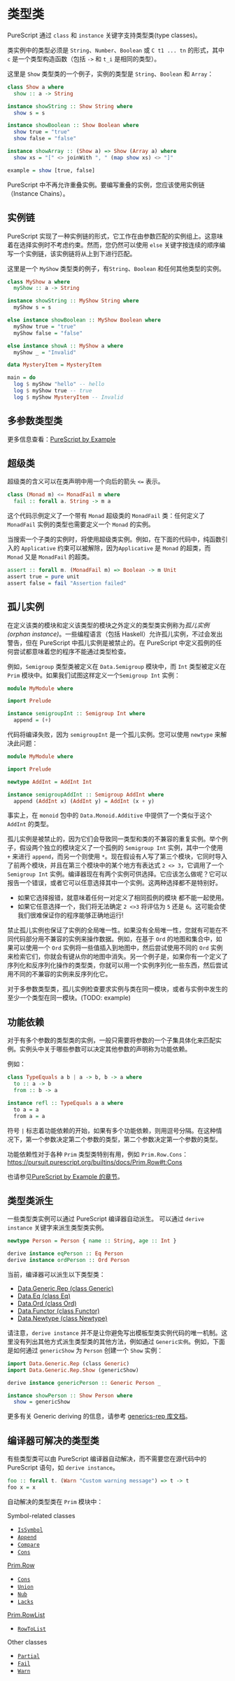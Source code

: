# 类型类

PureScript 通过 `class` 和 `instance` 关键字支持类型类(type classes)。

类实例中的类型必须是 `String`、`Number`、`Boolean` 或 `C t1 ... tn` 的形式，其中 `c` 是一个类型构造函数（包括 `->` 和 `t_i` 是相同的类型）。

这里是 `Show` 类型类的一个例子，实例的类型是 `String`、`Boolean` 和 `Array`：

```purescript
class Show a where
  show :: a -> String

instance showString :: Show String where
  show s = s

instance showBoolean :: Show Boolean where
  show true = "true"
  show false = "false"

instance showArray :: (Show a) => Show (Array a) where
  show xs = "[" <> joinWith ", " (map show xs) <> "]"

example = show [true, false]
```

PureScript 中不再允许重叠实例。要编写重叠的实例，您应该使用实例链（Instance Chains）。

## 实例链

PureScript 实现了一种实例链的形式，它工作在由参数匹配的实例组上。这意味着在选择实例时不考虑约束。然而，您仍然可以使用 `else` 关键字按连续的顺序编写一个实例链，该实例链将从上到下进行匹配。

这里是一个 `MyShow` 类型类的例子，有`String`、`Boolean` 和任何其他类型的实例。

```purescript
class MyShow a where
  myShow :: a -> String

instance showString :: MyShow String where
  myShow s = s

else instance showBoolean :: MyShow Boolean where
  myShow true = "true"
  myShow false = "false"

else instance showA :: MyShow a where
  myShow _ = "Invalid"

data MysteryItem = MysteryItem

main = do
  log $ myShow "hello" -- hello
  log $ myShow true -- true
  log $ myShow MysteryItem -- Invalid
```

## 多参数类型类

更多信息查看：[PureScript by Example](https://book.purescript.org/chapter6.html#multi-parameter-type-classes)

## 超级类

超级类的含义可以在类声明中用一个向后的箭头 `<=` 表示。

```purescript
class (Monad m) <= MonadFail m where
  fail :: forall a. String -> m a
```

这个代码示例定义了一个带有 `Monad` 超级类的 `MonadFail` 类：任何定义了 `MonadFail` 实例的类型也需要定义一个 `Monad` 的实例。

当搜索一个子类的实例时，将使用超级类实例。例如，在下面的代码中，纯函数引入的 `Applicative` 约束可以被解除，因为`Applicative` 是 `Monad` 的超类，而 `Monad` 又是 `MonadFail` 的超类。

```purescript
assert :: forall m. (MonadFail m) => Boolean -> m Unit
assert true = pure unit
assert false = fail "Assertion failed"
```

## 孤儿实例

在定义该类的模块和定义该类型的模块之外定义的类型类实例称为*孤儿实例(orphan instance)*。一些编程语言（包括 Haskell）允许孤儿实例，不过会发出警告，但在 PureScript 中孤儿实例是被禁止的。在 PureScript 中定义孤例的任何尝试都意味着您的程序不能通过类型检查。

例如，`Semigroup` 类型类被定义在 `Data.Semigroup` 模块中，而 `Int` 类型被定义在 `Prim` 模块中。如果我们试图这样定义一个`Semigroup Int` 实例：

```purescript
module MyModule where

import Prelude

instance semigroupInt :: Semigroup Int where
  append = (+)
```

代码将编译失败，因为 `semigroupInt` 是一个孤儿实例。您可以使用 `newtype` 来解决此问题：

```purescript
module MyModule where

import Prelude

newtype AddInt = AddInt Int

instance semigroupAddInt :: Semigroup AddInt where
  append (AddInt x) (AddInt y) = AddInt (x + y)
```

事实上，在 `monoid` 包中的 `Data.Monoid.Additive` 中提供了一个类似于这个 `AddInt` 的类型。

孤儿实例是被禁止的，因为它们会导致同一类型和类的不兼容的重复实例。举个例子，假设两个独立的模块定义了一个孤例的 `Semigroup Int` 实例，其中一个使用 `+` 来进行 `append`，而另一个则使用 `*`。现在假设有人写了第三个模块，它同时导入了前两个模块，并且在第三个模块中的某个地方有表达式 `2 <> 3`，它调用了一个 `Semigroup Int` 实例。编译器现在有两个实例可供选择。它应该怎么做呢？它可以报告一个错误，或者它可以任意选择其中一个实例。这两种选择都不是特别好。

- 如果它选择报错，就意味着任何一对定义了相同孤例的模块 都不能一起使用。
- 如果它任意选择一个，我们将无法确定 `2 <>3` 将评估为 `5` 还是 `6`。这可能会使我们很难保证你的程序能够正确地运行!

禁止孤儿实例也保证了实例的全局唯一性。如果没有全局唯一性，您就有可能在不同代码部分用不兼容的实例来操作数据。例如，在基于 `Ord` 的地图和集合中，如果可以使用一个 `Ord` 实例将一些值插入到地图中，然后尝试使用不同的 `Ord` 实例来检索它们，你就会有键从你的地图中消失。另一个例子是，如果你有一个定义了序列化和反序列化操作的类型类，你就可以用一个实例序列化一些东西，然后尝试用不同的不兼容的实例来反序列化它。

对于多参数类型类，孤儿实例检查要求实例与类在同一模块，或者与实例中发生的至少一个类型在同一模块。(TODO: example)

## 功能依赖

对于有多个参数的类型类的实例，一般只需要将参数的一个子集具体化来匹配实例。实例头中关于哪些参数可以决定其他参数的声明称为功能依赖。

例如：

```purescript
class TypeEquals a b | a -> b, b -> a where
  to :: a -> b
  from :: b -> a

instance refl :: TypeEquals a a where
  to a = a
  from a = a
```

符号 `|` 标志着功能依赖的开始，如果有多个功能依赖，则用逗号分隔。在这种情况下，第一个参数决定第二个参数的类型，第二个参数决定第一个参数的类型。

功能依赖性对于各种 `Prim` 类型类特别有用，例如 `Prim.Row.Cons`：https://pursuit.purescript.org/builtins/docs/Prim.Row#t:Cons

也请参见[PureScript by Example 的章节](https://book.purescript.org/chapter6.html#functional-dependencies)。

## 类型类派生

一些类型类实例可以通过 PureScript 编译器自动派生。 可以通过 `derive instance` 关键字来派生类型类实例。

```purescript
newtype Person = Person { name :: String, age :: Int }

derive instance eqPerson :: Eq Person
derive instance ordPerson :: Ord Person
```

当前，编译器可以派生以下类型类：

- [Data.Generic.Rep (class Generic)](https://pursuit.purescript.org/packages/purescript-generics-rep/docs/Data.Generic.Rep#t:Generic)
- [Data.Eq (class Eq)](https://pursuit.purescript.org/packages/purescript-prelude/docs/Data.Eq#t:Eq)
- [Data.Ord (class Ord)](https://pursuit.purescript.org/packages/purescript-prelude/docs/Data.Ord#t:Ord)
- [Data.Functor (class Functor)](https://pursuit.purescript.org/packages/purescript-prelude/docs/Data.Functor#t:Functor)
- [Data.Newtype (class Newtype)](https://pursuit.purescript.org/packages/purescript-newtype/docs/Data.Newtype#t:Newtype)

请注意，`derive instance` 并不是让你避免写出模板型类实例代码的唯一机制。这里没有列出其他方式派生类型类的其他方法，例如通过 `Generic实例`。例如，下面是如何通过 `genericShow` 为 `Person` 创建一个 `Show` 实例：

```purescript
import Data.Generic.Rep (class Generic)
import Data.Generic.Rep.Show (genericShow)

derive instance genericPerson :: Generic Person _

instance showPerson :: Show Person where
  show = genericShow
```

更多有关  Generic deriving 的信息，请参考 [generics-rep 库文档](https://pursuit.purescript.org/packages/purescript-generics-rep)。

## 编译器可解决的类型类

有些类型类可以由 PureScript 编译器自动解决，而不需要您在源代码中的 PureScript 语句，如 `derive instance`。

```purescript
foo :: forall t. (Warn "Custom warning message") => t -> t
foo x = x
```

自动解决的类型类在 `Prim` 模块中：

Symbol-related classes

- [`IsSymbol`](https://pursuit.purescript.org/packages/purescript-symbols/3.0.0/docs/Data.Symbol#t:IsSymbol)
- [`Append`](https://pursuit.purescript.org/builtins/docs/Prim.Symbol#t:Append)
- [`Compare`](https://pursuit.purescript.org/builtins/docs/Prim.Symbol#t:Compare)
- [`Cons`](https://pursuit.purescript.org/builtins/docs/Prim.Symbol#t:Cons)

[Prim.Row](https://pursuit.purescript.org/builtins/docs/Prim.Row)

- [`Cons`](https://pursuit.purescript.org/builtins/docs/Prim.Row#t:Cons)
- [`Union`](https://pursuit.purescript.org/builtins/docs/Prim.Row#t:Union)
- [`Nub`](https://pursuit.purescript.org/builtins/docs/Prim.Row#t:Nub)
- [`Lacks`](https://pursuit.purescript.org/builtins/docs/Prim.Row#t:Lacks)

[Prim.RowList](https://pursuit.purescript.org/builtins/docs/Prim.RowList)

- [`RowToList`](https://pursuit.purescript.org/builtins/docs/Prim.RowList#t:RowToList)

Other classes

- [`Partial`](https://pursuit.purescript.org/builtins/docs/Prim#t:Partial)
- [`Fail`](https://pursuit.purescript.org/builtins/docs/Prim.TypeError#t:Fail)
- [`Warn`](https://pursuit.purescript.org/builtins/docs/Prim.TypeError#t:Warn)